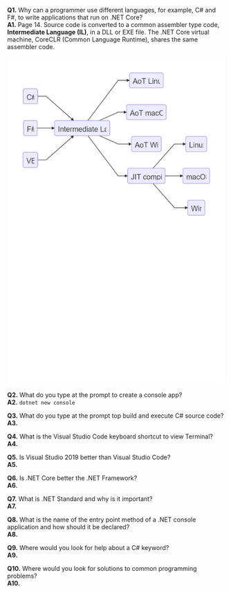 **Q1.** Why can a programmer use different languages, for example, C# and F#, to write applications that run on .NET Core?  
**A1.** Page 14. Source code is converted to a common assembler type code, **Intermediate Language (IL)**, in a DLL or EXE file. The .NET Core virtual machine, CoreCLR (Common Language Runtime), shares the same assembler code.  
  
![IL UML diagram](https://github.com/skomja00/Csharp/blob/master/markjprice/Csharp%208.0%20and%20.NET%20Core%203.0/Exercise%201.1.png)  
    
**Q2.**  What do you type at the prompt to create a console app?  
**A2.** `dotnet new console`  

**Q3.**  What do you type at the prompt top build and execute C# source code?  
**A3.** 

**Q4.**  What is the Visual Studio Code keyboard shortcut to view Terminal?  
**A4.** 

**Q5.**  Is Visual Studio 2019 better than Visual Studio Code?  
**A5.** 

**Q6.**  Is .NET Core better the .NET Framework?  
**A6.** 

**Q7.**  What is .NET Standard and why is it important?  
**A7.** 

**Q8.**  What is the name of the entry point method of a .NET console application and how should it be declared?  
**A8.** 

**Q9.**  Where would you look for help about a C# keyword?  
**A9.** 

**Q10.**  Where would you look for solutions to common programming problems?  
**A10.** 

